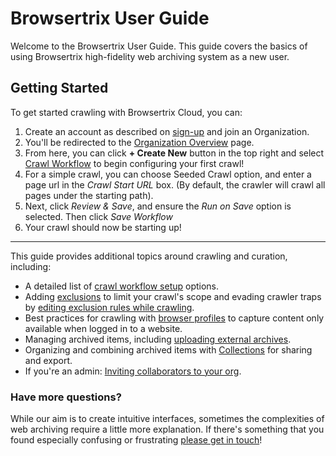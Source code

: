 # Browsertrix User Guide

Welcome to the Browsertrix User Guide. This guide covers the basics of using Browsertrix high-fidelity web archiving system as a new user.

## Getting Started

To get started crawling with Browsertrix Cloud, you can:

1. Create an account as described on [sign-up](signup) and join an Organization.
2. You'll be redirected to the [Organization Overview](overview) page.
3. From here, you can click **+ Create New** button in the top right and select [Crawl Workflow](crawl-workflows) to begin configuring your first crawl!
4. For a simple crawl, you can choose Seeded Crawl option, and enter a page url in the *Crawl Start URL* box. (By default, the crawler will crawl all pages under the starting path).
5. Next, click *Review & Save*, and ensure the *Run on Save* option is selected. Then click *Save Workflow*
6. Your crawl should now be starting up!

<hr>
This guide provides additional topics around crawling and curation, including:

- A detailed list of [crawl workflow setup](workflow-setup) options.
- Adding [exclusions](workflow-setup/#exclusions) to limit your crawl's scope and evading crawler traps by [editing exclusion rules while crawling](crawl-workflows/#live-exclusion-editing).
- Best practices for crawling with [browser profiles](browser-profiles) to capture content only available when logged in to a website.
- Managing archived items, including [uploading external archives](archived-items/#uploading-web-archives).
- Organizing and combining archived items with [Collections](collections) for sharing and export.
- If you're an admin: [Inviting collaborators to your org](org-settings/#members).


### Have more questions?

While our aim is to create intuitive interfaces, sometimes the complexities of web archiving require a little more explanation. If there's something that you found especially confusing or frustrating [please get in touch](docs-feedback@webrecorder.net)!
